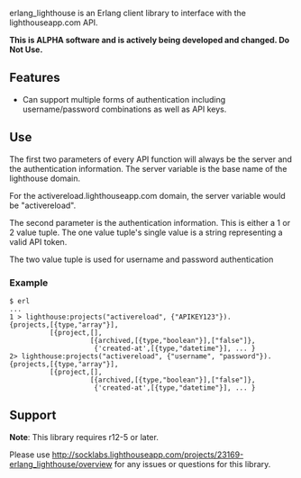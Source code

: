 
erlang\_lighthouse is an Erlang client library to interface with the lighthouseapp.com API.

**This is ALPHA software and is actively being developed and changed. Do Not Use.**

## Features

 * Can support multiple forms of authentication including username/password combinations as well as API keys.

## Use

The first two parameters of every API function will always be the server and the authentication information. The server variable is the base name of the lighthouse domain.

For the activereload.lighthouseapp.com domain, the server variable would be "activereload".

The second parameter is the authentication information. This is either a 1 or 2 value tuple. The one value tuple's single value is a string representing a valid API token.

The two value tuple is used for username and password authentication

### Example

    $ erl
    ...
    1 > lighthouse:projects("activereload", {"APIKEY123"}).
    {projects,[{type,"array"}],
              [{project,[],
                        [{archived,[{type,"boolean"}],["false"]},
                         {'created-at',[{type,"datetime"}], ... }
    2> lighthouse:projects("activereload", {"username", "password"}).
    {projects,[{type,"array"}],
              [{project,[],
                        [{archived,[{type,"boolean"}],["false"]},
                         {'created-at',[{type,"datetime"}], ... }

## Support

**Note**: This library requires r12-5 or later.

Please use http://socklabs.lighthouseapp.com/projects/23169-erlang_lighthouse/overview for any issues or questions for this library.
